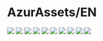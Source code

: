 # AzurAssets/EN
![](https://img.shields.io/badge/EN-9.1.276-blue?style=flat-square)
![](https://img.shields.io/badge/CV-631-blue?style=flat-square)
![](https://img.shields.io/badge/L2D-707-blue?style=flat-square)
![](https://img.shields.io/badge/PIC-24-blue?style=flat-square)
![](https://img.shields.io/badge/BGM-26-blue?style=flat-square)
![](https://img.shields.io/badge/CIPHER-59-blue?style=flat-square)
![](https://img.shields.io/badge/MANGA-88-blue?style=flat-square)
![](https://img.shields.io/badge/PAINTING-351-blue?style=flat-square)
![](https://img.shields.io/badge/DORM-148-blue?style=flat-square)
![](https://img.shields.io/badge/MAP-1-blue?style=flat-square)